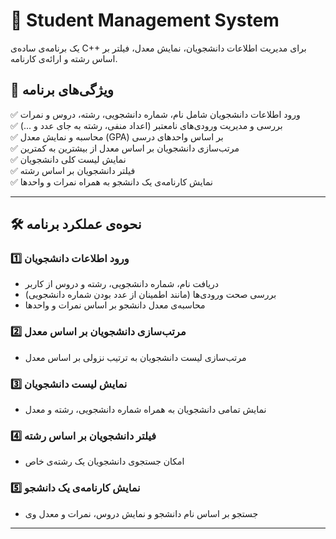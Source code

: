 # 📘 Student Management System

یک برنامه‌ی ساده‌ی C++ برای مدیریت اطلاعات دانشجویان، نمایش معدل، فیلتر بر اساس رشته و ارائه‌ی کارنامه.

## 🚀 ویژگی‌های برنامه
✅ ورود اطلاعات دانشجویان شامل نام، شماره دانشجویی، رشته، دروس و نمرات  
✅ بررسی و مدیریت ورودی‌های نامعتبر (اعداد منفی، رشته به جای عدد و ...)  
✅ محاسبه و نمایش معدل (GPA) بر اساس واحدهای درسی  
✅ مرتب‌سازی دانشجویان بر اساس معدل از بیشترین به کمترین  
✅ نمایش لیست کلی دانشجویان  
✅ فیلتر دانشجویان بر اساس رشته  
✅ نمایش کارنامه‌ی یک دانشجو به همراه نمرات و واحدها  

---

## 🛠️ نحوه‌ی عملکرد برنامه

### 1️⃣ ورود اطلاعات دانشجویان  
- دریافت نام، شماره دانشجویی، رشته و دروس از کاربر
- بررسی صحت ورودی‌ها (مانند اطمینان از عدد بودن شماره دانشجویی)
- محاسبه‌ی معدل دانشجو بر اساس نمرات و واحدها

### 2️⃣ مرتب‌سازی دانشجویان بر اساس معدل  
- مرتب‌سازی لیست دانشجویان به ترتیب نزولی بر اساس معدل

### 3️⃣ نمایش لیست دانشجویان  
- نمایش تمامی دانشجویان به همراه شماره دانشجویی، رشته و معدل

### 4️⃣ فیلتر دانشجویان بر اساس رشته  
- امکان جستجوی دانشجویان یک رشته‌ی خاص

### 5️⃣ نمایش کارنامه‌ی یک دانشجو  
- جستجو بر اساس نام دانشجو و نمایش دروس، نمرات و معدل وی

---


